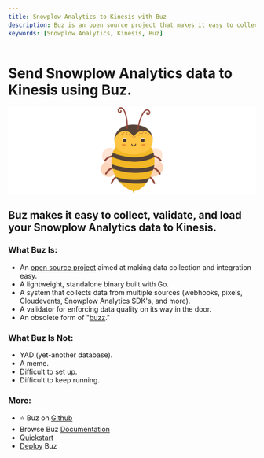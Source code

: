 ```yaml
---
title: Snowplow Analytics to Kinesis with Buz
description: Buz is an open source project that makes it easy to collect, validate, and load Snowplow Analytics data to Kinesis.
keywords: [Snowplow Analytics, Kinesis, Buz]
---
```


# Send Snowplow Analytics data to Kinesis using Buz.

![buzz](../../../static/img/buzz.png)


## Buz makes it easy to collect, validate, and load your Snowplow Analytics data to Kinesis.


### What Buz Is:

- An [open source project](https://github.com/silverton-io/buz) aimed at making data collection and integration easy.
- A lightweight, standalone binary built with Go.
- A system that collects data from multiple sources (webhooks, pixels, Cloudevents, Snowplow Analytics SDK's, and more).
- A validator for enforcing data quality on its way in the door.
- An obsolete form of "[buzz](https://www.merriam-webster.com/dictionary/buzz)."


### What Buz Is Not:

- YAD (yet-another database).
- A meme.
- Difficult to set up.
- Difficult to keep running.


### More:
- ⭐ Buz on [Github](https://github.com/silverton-io/buz)
- Browse Buz [Documentation](/)
- [Quickstart](/examples/quickstart)
- [Deploy](/category/deploying-buz) Buz
